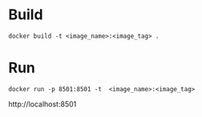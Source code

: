 # Build

    docker build -t <image_name>:<image_tag> .

# Run

    docker run -p 8501:8501 -t  <image_name>:<image_tag>

http://localhost:8501 
